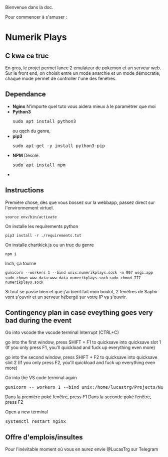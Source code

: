 Bienvenue dans la doc.

Pour commencer à s'amuser :
# Numerik Plays

## C kwa ce truc
En gros, le projet permet lance 2 emulateur de pokemon et un serveur web. Sur le front end, on choisit entre un mode anarchie et un mode démocratie, chaque mode permet de controller l'une des fenêtres.


## Dependance
<ul>
<li>
    <b>Nginx</b> N'importe quel tuto vous aidera mieux à le paramètrer que moi
</li>

<li>
    <b>Python3</b> <pre>sudo apt install python3</pre> ou qqch du genre, 
</li>

<li>
    <b>pip3</b> <pre>sudo apt-get -y install python3-pip</pre>
</li>
<li>
    <b>NPM</b> Désolé. <pre>sudo apt install npm</pre> 
</li>
<li>

</li>

</ul>


## Instructions
Première chose, dès que vous bossez sur la webbapp, passez direct sur l'environnement virtuel.

```source env/bin/activate ```

On installe les requirements python

```pip3 install -r ./requirements.txt```

On installe chartkick.js ou un truc du genre

```npm i```

Inch, ça tourne

```gunicorn --workers 1 --bind unix:numerikplays.sock -m 007 wsgi:app```
```sudo chown www-data:www-data numerikplays.sock```
```sudo chmod 777 numerikplays.sock```

Si tout se passe bien et que j'ai bient fait mon boulot, 2 fenêtres de Saphir vont s'ouvrir et un serveur hébergé sur votre IP va s'ouvrir.

## Contingency plan in case eveything goes very bad during the event

Go into vscode the vscode terminal
Interrupt (CTRL+C)

go into the first window, press SHIFT + F1 to quicksave into quicksave slot 1 (If you only press F1, you'll quickload and fuck up everything even more)

go into the second window, press SHIFT + F2 to quicksave into quicksave slot 2 (If you only press F2, you'll quickload and fuck up everything even more)

Go into the VS code terminal again
<pre>gunicorn -- workers 1 --bind unix:/home/lucastrg/Projects/NumerikPlaysFlask/numerikplays.sock -m 007 wsgi:app</pre>

Dans la première poké fenêtre, press F1
Dans la seconde poké fenêtre, press F2

 
Open a new terminal
<pre>systemctl restart nginx</pre>





## Offre d'emplois/insultes
Pour l'inévitable moment où vous en aurez envie @LucasTrg sur Telegram

